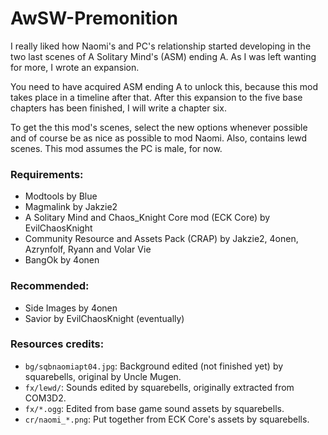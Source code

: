 # AwSW-Premonition
I really liked how Naomi's and PC's relationship started developing in the two last scenes of A Solitary Mind's (ASM) ending A. As I was left wanting for more, I wrote an expansion.

You need to have acquired ASM ending A to unlock this, because this mod takes place in a timeline after that. After this expansion to the five base chapters has been finished, I will write a chapter six.

To get the this mod's scenes, select the new options whenever possible and of course be as nice as possible to mod Naomi. Also, contains lewd scenes. This mod assumes the PC is male, for now.
 
### Requirements:
 + Modtools by Blue
 + Magmalink by Jakzie2 
 + A Solitary Mind and Chaos_Knight Core mod (ECK Core) by EvilChaosKnight
 + Community Resource and Assets Pack (CRAP) by Jakzie2, 4onen, Azrynfolf, Ryann and Volar Vie
 + BangOk by 4onen
 
### Recommended:
 + Side Images by 4onen
 + Savior by EvilChaosKnight (eventually)
 
### Resources credits:
+ `bg/sqbnaomiapt04.jpg`: Background edited (not finished yet) by squarebells, original by Uncle Mugen.
+ `fx/lewd/`: Sounds edited by squarebells, originally extracted from COM3D2.
+ `fx/*.ogg`: Edited from base game sound assets by squarebells.
+ `cr/naomi_*.png`: Put together from ECK Core's assets by squarebells.
